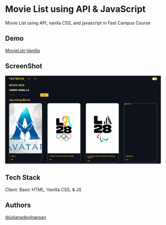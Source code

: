 # Movie List using API & JavaScript

Movie List using API, vanila CSS, and javascript in Fast Campus Course


## Demo

[MovieList-Vanilla](https://movie-vanilla.vercel.app/#)


## ScreenShot

![Documentation](https://github.com/JulianaDeviHapsari/MovieList-using-API-JS/blob/main/Movielist.png)


## Tech Stack

Client: Basic HTML, Vanilla CSS, & JS


## Authors

[@julianadevihapsari](https://github.com/JulianaDeviHapsari/)
